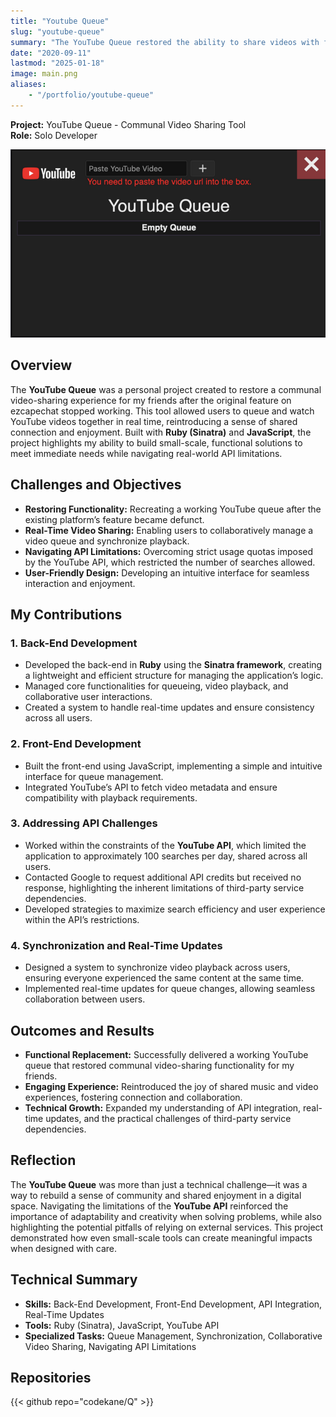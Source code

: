 ```yaml
---
title: "Youtube Queue"
slug: "youtube-queue"
summary: "The YouTube Queue restored the ability to share videos with friends after the feature on ezcapechat stopped working. Built with Ruby (Sinatra) and JavaScript, it enabled collaborative queue management and synchronized playback, while overcoming the constraints of the YouTube API to deliver a meaningful communal experience."
date: "2020-09-11"
lastmod: "2025-01-18"
image: main.png
aliases:
    - "/portfolio/youtube-queue"
---
```

**Project:** YouTube Queue - Communal Video Sharing Tool  
**Role:** Solo Developer

<img src="youtube-queue.png" />

## Overview
The **YouTube Queue** was a personal project created to restore a communal video-sharing experience for my 
friends after the original feature on ezcapechat stopped working. This tool allowed users to queue and watch 
YouTube videos together in real time, reintroducing a sense of shared connection and enjoyment. Built with 
**Ruby (Sinatra)** and **JavaScript**, the project highlights my ability to build small-scale, functional solutions to 
meet immediate needs while navigating real-world API limitations.

## Challenges and Objectives
- **Restoring Functionality:** Recreating a working YouTube queue after the existing platform’s feature became defunct.
- **Real-Time Video Sharing:** Enabling users to collaboratively manage a video queue and synchronize playback.
- **Navigating API Limitations:** Overcoming strict usage quotas imposed by the YouTube API, which restricted the number of searches allowed.
- **User-Friendly Design:** Developing an intuitive interface for seamless interaction and enjoyment.

## My Contributions

### 1. Back-End Development
- Developed the back-end in **Ruby** using the **Sinatra framework**, creating a lightweight and efficient structure for managing the application’s logic.
- Managed core functionalities for queueing, video playback, and collaborative user interactions.
- Created a system to handle real-time updates and ensure consistency across all users.

### 2. Front-End Development
- Built the front-end using JavaScript, implementing a simple and intuitive interface for queue management.
- Integrated YouTube’s API to fetch video metadata and ensure compatibility with playback requirements.

### 3. Addressing API Challenges
- Worked within the constraints of the **YouTube API**, which limited the application to approximately 100 searches per day, shared across all users.
- Contacted Google to request additional API credits but received no response, highlighting the inherent limitations of third-party service dependencies.
- Developed strategies to maximize search efficiency and user experience within the API’s restrictions.

### 4. Synchronization and Real-Time Updates
- Designed a system to synchronize video playback across users, ensuring everyone experienced the same content at the same time.
- Implemented real-time updates for queue changes, allowing seamless collaboration between users.

## Outcomes and Results
- **Functional Replacement:** Successfully delivered a working YouTube queue that restored communal video-sharing functionality for my friends.
- **Engaging Experience:** Reintroduced the joy of shared music and video experiences, fostering connection and collaboration.
- **Technical Growth:** Expanded my understanding of API integration, real-time updates, and the practical challenges of third-party service dependencies.

## Reflection
The **YouTube Queue** was more than just a technical challenge—it was a way to rebuild a sense of community 
and shared enjoyment in a digital space. Navigating the limitations of the **YouTube API** reinforced the 
importance of adaptability and creativity when solving problems, while also highlighting the potential 
pitfalls of relying on external services. This project demonstrated how even small-scale tools can create 
meaningful impacts when designed with care.

## Technical Summary
- **Skills:** Back-End Development, Front-End Development, API Integration, Real-Time Updates
- **Tools:** Ruby (Sinatra), JavaScript, YouTube API
- **Specialized Tasks:** Queue Management, Synchronization, Collaborative Video Sharing, Navigating API Limitations

## Repositories
{{< github repo="codekane/Q" >}}
